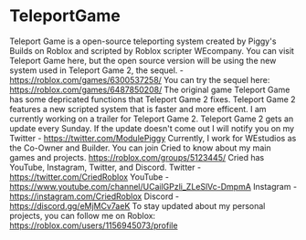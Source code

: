 # TeleportGame
Teleport Game is a open-source teleporting system created by Piggy's Builds on Roblox and scripted by Roblox scripter WEcompany. 
You can visit Teleport Game here, but the open source version will be using the new system used in Teleport Game 2, the sequel. - https://roblox.com/games/6300537258/
You can try the sequel here:
https://roblox.com/games/6487850208/
The original game Teleport Game has some depricated functions that Teleport Game 2 fixes. Teleport Game 2 features a new scripted system that is faster and more efficent.
I am currently working on a trailer for Teleport Game 2. Teleport Game 2 gets an update every Sunday. 
If the update doesn't come out I will notify you on my Twitter - https://twitter.com/ModulePiggy
Currently, I work for WEstudios as the Co-Owner and Builder. You can join Cried to know about my main games and projects. 
https://roblox.com/groups/5123445/
Cried has YouTube, Instagram, Twitter, and Discord.
Twitter - https://twitter.com/CriedRoblox
YouTube - https://www.youtube.com/channel/UCailGPzli_ZLeSlVc-DmpmA
Instagram - https://instagram.com/CriedRoblox
Discord - https://discord.gg/eMjMCv7aeK
To stay updated about my personal projects, you can follow me on Roblox: https://roblox.com/users/1156945073/profile
